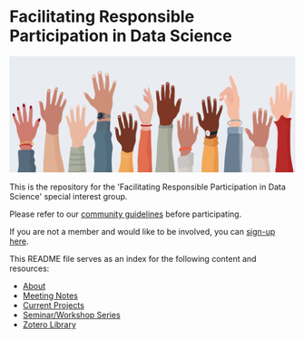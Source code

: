 # Facilitating Responsible Participation in Data Science

![](/img/hero.jpeg)

This is the repository for the 'Facilitating Responsible Participation in Data Science' special interest group. 

Please refer to our [community guidelines](/docs/CONTRIBUTING.md) before participating.

If you are not a member and would like to be involved, you can [sign-up here](https://forms.office.com/Pages/ResponsePage.aspx?id=p_SVQ1XklU-Knx-672OE-fR6PcyyBV1JuragBENwKPJUM0gwRTBPTjYxT0VMS0xZTk1XWE83QUQ5TyQlQCN0PWcu).

This README file serves as an index for the following content and resources:

- [About](https://www.turing.ac.uk/research/interest-groups/facilitating-responsible-participation-data-science)
- [Meeting Notes](/meeting-notes/)
- [Current Projects](/projects/README.md)
- [Seminar/Workshop Series](https://github.com/alan-turing-institute/responsible-participation/tree/master/seminars)
- [Zotero Library](/docs/zotero.md)
